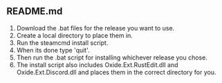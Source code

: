 ## README.md

1. Download the .bat files for the release you want to use.
2. Create a local directory to place them in.
3. Run the steamcmd install script.
4. When its done type 'quit'.
5. Then run the .bat script for installing whichever release you chose.
6. The install script also includes Oxide.Ext.RustEdit.dll and Oxide.Ext.Discord.dll and places them in the correct directory for you.
